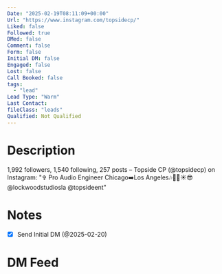 ```yaml
---
Date: "2025-02-19T08:11:09+00:00"
Url: "https://www.instagram.com/topsidecp/"
Liked: false
Followed: true
DMed: false
Comment: false
Form: false
Initial DM: false
Engaged: false
Lost: false
Call Booked: false
tags:
  - "lead"
Lead Type: "Warm"
Last Contact:
fileClass: "leads"
Qualified: Not Qualified
---
```

# Description
1,992 followers, 1,540 following, 257 posts – Topside CP (@topsidecp) on Instagram: "✞
Pro Audio Engineer 
Chicago➡️Los Angeles🎶🌴🌊☀️😎                        
@lockwoodstudiosla @topsideent"
# Notes
- [x] Send Initial DM (@2025-02-20)
# DM Feed